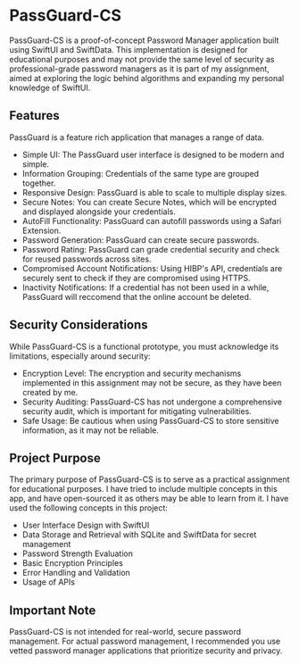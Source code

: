 # PassGuard-CS
PassGuard-CS is a proof-of-concept Password Manager application built using SwiftUI and SwiftData. This implementation is designed for educational purposes and may not provide the same level of security as professional-grade password managers as it is part of my assignment, aimed at exploring the logic behind algorithms and expanding my personal knowledge of SwiftUI.

## Features
PassGuard is a feature rich application that manages a range of data.
- Simple UI: The PassGuard user interface is designed to be modern and simple.
- Information Grouping: Credentials of the same type are grouped together.
- Responsive Design: PassGuard is able to scale to multiple display sizes.
- Secure Notes: You can create Secure Notes, which will be encrypted and displayed alongside your credentials.
- AutoFill Functionality: PassGuard can autofill passwords using a Safari Extension.
- Password Generation: PassGuard can create secure passwords.
- Password Rating: PassGuard can grade credential security and check for reused passwords across sites.
- Compromised Account Notifications: Using HIBP's API, credentials are securely sent to check if they are compromised using HTTPS.
- Inactivity Notifications: If a credential has not been used in a while, PassGuard will reccomend that the online account be deleted.

## Security Considerations
While PassGuard-CS is a functional prototype, you must acknowledge its limitations, especially around security:
- Encryption Level: The encryption and security mechanisms implemented in this assignment may not be secure, as they have been created by me.
- Security Auditing: PassGuard-CS has not undergone a comprehensive security audit, which is important for mitigating vulnerabilities.
- Safe Usage: Be cautious when using PassGuard-CS to store sensitive information, as it may not be reliable.

## Project Purpose
The primary purpose of PassGuard-CS is to serve as a practical assignment for educational purposes. I have tried to include multiple concepts in this app, and have open-sourced it as others may be able to learn from it. I have used the following concepts in this project:
- User Interface Design with SwiftUI
- Data Storage and Retrieval with SQLite and SwiftData for secret management
- Password Strength Evaluation
- Basic Encryption Principles
- Error Handling and Validation
- Usage of APIs

## Important Note
PassGuard-CS is not intended for real-world, secure password management. For actual password management, I recommended you use vetted password manager applications that prioritize security and privacy.
